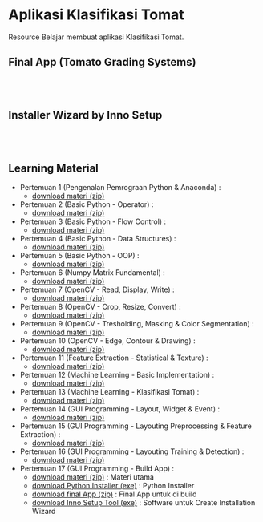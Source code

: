 # Aplikasi Klasifikasi Tomat
Resource Belajar membuat aplikasi Klasifikasi Tomat.
## Final App (Tomato Grading Systems)
[](resource/tomat_app.gif)<br><br>
## Installer Wizard by Inno Setup
[](resource/tomat_app_install.gif)<br><br>
## Learning Material
- Pertemuan 1 (Pengenalan Pemrograan Python & Anaconda) :
    - [download materi (zip)](https://github.com/Muhammad-Yunus/Materi-Training/raw/main/H.%20Klasifikasi%20Tomat%20-%20OpenCV/01.%20Pengenalan%20Python%20%26%20Anaconda/01.%20Pengenalan%20Python%20%26%20Anaconda.zip)
- Pertemuan 2 (Basic Python - Operator) :
    - [download materi (zip)](https://github.com/Muhammad-Yunus/Materi-Training/raw/main/H.%20Klasifikasi%20Tomat%20-%20OpenCV/02.%20Basic%20Python%20-%20Operator/Basic%20Python%20-%20Operator.zip)
- Pertemuan 3 (Basic Python - Flow Control) :
    - [download materi (zip)](https://github.com/Muhammad-Yunus/Materi-Training/raw/main/H.%20Klasifikasi%20Tomat%20-%20OpenCV/03.%20Basic%20Python%20-%20Flow%20Control/Basic%20Python%20-%20Flow%20Control.zip)
- Pertemuan 4 (Basic Python - Data Structures) :
    - [download materi (zip)](https://github.com/Muhammad-Yunus/Materi-Training/raw/main/H.%20Klasifikasi%20Tomat%20-%20OpenCV/04.%20Basic%20Python%20-%20Data%20Structures/Basic%20Python%20-%20Data%20Structures.zip)
- Pertemuan 5 (Basic Python - OOP) :
    - [download materi (zip)](https://github.com/Muhammad-Yunus/Materi-Training/raw/main/H.%20Klasifikasi%20Tomat%20-%20OpenCV/05.%20Basic%20Python%20-%20OOP/Basic%20Python%20-%20OOP.zip)
- Pertemuan 6 (Numpy Matrix Fundamental) :
    - [download materi (zip)](https://github.com/Muhammad-Yunus/Materi-Training/raw/main/H.%20Klasifikasi%20Tomat%20-%20OpenCV/06.%20Numpy%20Matrix%20Fundamental/06.%20Numpy%20Matrix%20Fundamental.zip)
- Pertemuan 7 (OpenCV - Read, Display, Write) :
    - [download materi (zip)](https://github.com/Muhammad-Yunus/Materi-Training/raw/main/H.%20Klasifikasi%20Tomat%20-%20OpenCV/07.%20OpenCV%20-%20Read%2C%20Display%2C%20Write/07.%20OpenCV%20-%20Read%2C%20Display%2C%20Write.zip)
- Pertemuan 8 (OpenCV - Crop, Resize, Convert) :
    - [download materi (zip)](https://github.com/Muhammad-Yunus/Materi-Training/raw/main/H.%20Klasifikasi%20Tomat%20-%20OpenCV/08.%20OpenCV%20-%20Crop%2C%20Resize%2C%20Convert/08.%20OpenCV%20-%20Crop%2C%20Resize%2C%20Convert%20%26%20Tresholding.zip)
- Pertemuan 9 (OpenCV - Tresholding, Masking & Color Segmentation) :
    - [download materi (zip)](https://github.com/Muhammad-Yunus/Materi-Training/raw/main/H.%20Klasifikasi%20Tomat%20-%20OpenCV/09.%20OpenCV%20-%20Tresholding%2C%20Masking%20%26%20Color%20Segmentation/09.%20OpenCV%20-%20Tresholding%2C%20Masking%20%26%20Color%20Segmentation.zip)
- Pertemuan 10 (OpenCV - Edge, Contour & Drawing) :
    - [download materi (zip)](https://github.com/Muhammad-Yunus/Materi-Training/raw/main/H.%20Klasifikasi%20Tomat%20-%20OpenCV/10.%20OpenCV%20-%20Edge%2C%20Contour%20%26%20Drawing/10.%20OpenCV%20-%20Edge%2C%20Contour%20%26%20Drawing.zip) 
- Pertemuan 11 (Feature Extraction - Statistical & Texture) :
    - [download materi (zip)](https://github.com/Muhammad-Yunus/Materi-Training/raw/main/H.%20Klasifikasi%20Tomat%20-%20OpenCV/11.%20Feature%20Extraction%20-%20Statistical%20%26%20Texture/11.%20Feature%20Extraction%20-%20Statistical%20%26%20Texture.zip) 
- Pertemuan 12 (Machine Learning - Basic Implementation) :
    - [download materi (zip)](https://github.com/Muhammad-Yunus/Materi-Training/raw/main/H.%20Klasifikasi%20Tomat%20-%20OpenCV/12.%20Machine%20Learning%20-%20Basic%20Implementation/12.%20Machine%20Learning%20-%20Basic%20Implementation.zip) 
- Pertemuan 13 (Machine Learning - Klasifikasi Tomat) :
    - [download materi (zip)](https://github.com/Muhammad-Yunus/Materi-Training/raw/main/H.%20Klasifikasi%20Tomat%20-%20OpenCV/13.%20Machine%20Learning%20-%20Klasifikasi%20Tomat/13.%20Machine%20Learning%20-%20Klasifikasi%20Tomat.zip)
- Pertemuan 14 (GUI Programming - Layout, Widget & Event) :
    - [download materi (zip)](https://github.com/Muhammad-Yunus/Materi-Training/raw/main/H.%20Klasifikasi%20Tomat%20-%20OpenCV/14.%20GUI%20Programming%20-%20Layout%2C%20Widget%20%26%20Event/14.%20GUI%20Programming%20-%20Layout%2C%20Widget%20%26%20Event.zip)
- Pertemuan 15 (GUI Programming - Layouting Preprocessing & Feature Extraction) :
    - [download materi (zip)](https://github.com/Muhammad-Yunus/Materi-Training/raw/main/H.%20Klasifikasi%20Tomat%20-%20OpenCV/15.%20GUI%20Programming%20-%20Layouting%20Preprocessing%20%26%20Feature%20Extraction/15.%20GUI%20Programming%20-%20Layouting%20Preprocessing%20%26%20Feature%20Extraction.zip)
- Pertemuan 16 (GUI Programming - Layouting Training & Detection) :
    - [download materi (zip)](https://github.com/Muhammad-Yunus/Materi-Training/raw/main/H.%20Klasifikasi%20Tomat%20-%20OpenCV/16.%20GUI%20Programming%20-%20Layouting%20Training%20%26%20Detection/16.%20GUI%20Programming%20-%20Layouting%20Training%20%26%20Detection.zip)
- Pertemuan 17 (GUI Programming - Build App) :
    - [download materi (zip)](https://github.com/Muhammad-Yunus/Materi-Training/raw/main/H.%20Klasifikasi%20Tomat%20-%20OpenCV/17.%20GUI%20Programming%20-%20Build%20App/17.%20GUI%20Programming%20-%20Build%20App.zip) : Materi utama
    - [download Python Installer (exe)](https://www.python.org/ftp/python/3.6.0/python-3.6.0-amd64.exe) : Python Installer 
    - [download final App (zip)](https://github.com/Muhammad-Yunus/Materi-Training/raw/main/H.%20Klasifikasi%20Tomat%20-%20OpenCV/app/app.zip) : Final App untuk di build
    - [download Inno Setup Tool (exe)](https://jrsoftware.org/download.php/is.exe) : Software untuk Create Installation Wizard

